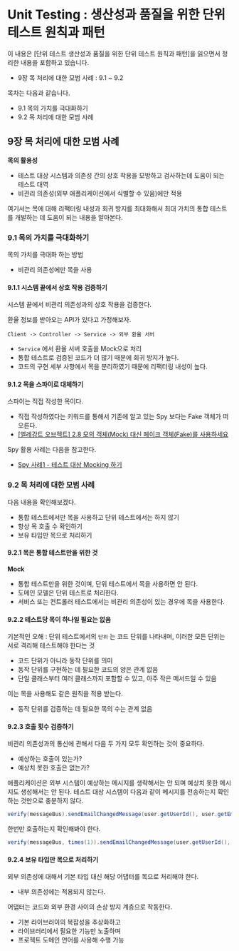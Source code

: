 # Unit Testing : 생산성과 품질을 위한 단위 테스트 원칙과 패턴

이 내용은 [단위 테스트 생산성과 품질을 위한 단위 테스트 원칙과 패턴]을 읽으면서 정리한 내용을 포함하고 있습니다.

- 9장 목 처리에 대한 모범 사례 : 9.1 ~ 9.2

목차는 다음과 같습니다.

- 9.1 목의 가치를 극대화하기
- 9.2 목 처리에 대한 모범 사례

## 9장 목 처리에 대한 모범 사례

**목의 활용성**

- 테스트 대상 시스템과 의존성 간의 상호 작용을 모방하고 검사하는데 도움이 되는 테스트 대역
- 비관리 의존성(외부 애플리케이션에서 식별할 수 있음)에만 적용

여기서는 목에 대해 리팩터링 내성과 회귀 방지를 최대화해서 최대 가치의 통합 테스트를 개발하는 데 도움이 되는 내용을 알아본다.

### 9.1 목의 가치를 극대화하기

목의 가치를 극대화 하는 방법

- 비관리 의존성에만 목을 사용

#### 9.1.1 시스템 끝에서 상호 작용 검증하기

시스템 끝에서 비관리 의존성과의 상호 작용을 검증한다.

환율 정보를 받아오는 API가 있다고 가정해보자.

`Client -> Controller -> Service -> 외부 환율 서버`

- `Service` 에서 환율 서버 호출을 Mock으로 처리
- 통합 테스트로 검증된 코드가 더 많기 때문에 회귀 방지가 높다.
- 코드의 구현 세부 사항에서 목을 분리하였기 때문에 리팩터링 내성이 높다.

#### 9.1.2 목을 스파이로 대체하기

스파이는 직접 작성한 목이다.

- 직접 작성하였다는 키워드를 통해서 기존에 알고 있는 Spy 보다는 Fake 객체가 떠오른다.
- [[엘레강트 오브젝트] 2.8 모의 객체(Mock) 대신 페이크 객체(Fake)를 사용하세요](https://lovethefeel.tistory.com/167)

Spy 활용 사례는 다음을 참고한다.

- [Spy 사례1 - 테스트 대상 Mocking 하기](https://jojoldu.tistory.com/239)

### 9.2 목 처리에 대한 모범 사례

다음 내용을 확인해보겠다.

- 통합 테스트에서만 목을 사용하고 단위 테스트에서는 하지 않기
- 항상 목 호출 수 확인하기
- 보유 타입만 목으로 처리하기

#### 9.2.1 목은 통합 테스트만을 위한 것

**Mock**

- 통합 테스트만을 위한 것이며, 단위 테스트에서 목을 사용하면 안 된다.
- 도메인 모델은 단위 테스트로 처리한다.
- 서비스 또는 컨트롤러 테스트에서는 비관리 의존성이 있는 경우에 목을 사용한다.

#### 9.2.2 테스트당 목이 하나일 필요는 없음

기본적인 오해 : 단위 테스트에서의 `단위` 는 코드 단위를 나타내며, 이러한 모든 단위는 서로 격리해 테스트해야 한다는 것

- 코드 단위가 아니라 동작 단위를 의미
- 동작 단위를 구현하는 데 필요한 코드의 양은 관계 없음
- 단일 클래스부터 여러 클래스까지 포함할 수 있고, 아주 작은 메서드일 수 있음

이는 목을 사용해도 같은 원칙을 적용 받는다.

- 동작 단위를 검증하는 데 필요한 목의 수는 관계 없음

#### 9.2.3 호출 횟수 검증하기

비관리 의존성과의 통신에 관해서 다음 두 가지 모두 확인하는 것이 중요하다.

- 예상하는 호출이 있는가?
- 예상치 못한 호출은 없는가?

애플리케이션은 외부 시스템이 예상하는 메시지를 생략해서는 안 되며 예상치 못한 메시지도 생성해서는 안 된다. 테스트 대상 시스템이 다음과 같이 메시지를 전송하는지 확인하는 것만으로 충분하지 않다.

```java
verify(messageBus).sendEmailChangedMessage(user.getUserId(), user.getEmail());
```

한번만 호출하는지 확인해봐야 한다.

```java
verify(messageBus, times(1)).sendEmailChangedMessage(user.getUserId(), user.getEmail());
```

#### 9.2.4 보유 타입만 목으로 처리하기

외부 의존성에 대해서 기본 타입 대신 해당 어댑터를 목으로 처리해야 한다.

- 내부 의존성에는 적용되지 않는다.

어댑터는 코드와 외부 환경 사이의 손상 방지 계층으로 작동한다.

- 기본 라이브러이의 복잡성을 추상화하고
- 라이브러리에서 필요한 기능만 노출하며
- 프로젝트 도메인 언어를 사용해 수행 가능